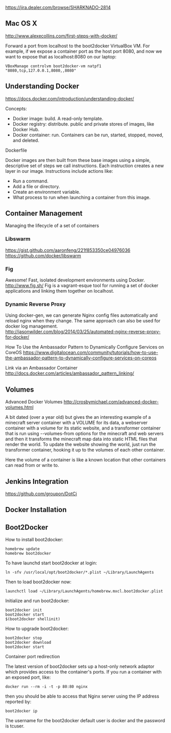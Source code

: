 

https://jira.dealer.com/browse/SHARKNADO-2814


## Mac OS X

http://www.alexecollins.com/first-steps-with-docker/

Forward a port from localhost to the boot2docker VirtualBox VM.  For example,
if we expose a container port as the host port 8080, and now we want to expose
that as localhost:8080 on our laptop:

    VBoxManage controlvm boot2docker-vm natpf1 "8080,tcp,127.0.0.1,8080,,8080"


## Understanding Docker

https://docs.docker.com/introduction/understanding-docker/

Concepts:

- Docker image: build.  A read-only template.
- Docker registry: distribute.  public and private stores of images, like Docker Hub.
- Docker container: run.  Containers can be run, started, stopped, moved, and deleted.

Dockerfile

Docker images are then built from these base images using a simple, descriptive set of steps we call instructions. Each instruction creates a new layer in our image. Instructions include actions like:

- Run a command.
- Add a file or directory.
- Create an environment variable.
- What process to run when launching a container from this image.


## Container Management

Managing the lifecycle of a set of containers

### Libswarm

https://gist.github.com/aaronfeng/221f853350ce04976036
https://github.com/docker/libswarm


### Fig

Awesome!
Fast, isolated development environments using Docker.
http://www.fig.sh/
Fig is a vagrant-esque tool for running a set of docker applications and linking them together on localhost.

### Dynamic Reverse Proxy

Using docker-gen, we can generate Nginx config files automatically and reload nginx when they change. The same approach can also be used for docker log management.
http://jasonwilder.com/blog/2014/03/25/automated-nginx-reverse-proxy-for-docker/

How To Use the Ambassador Pattern to Dynamically Configure Services on CoreOS
https://www.digitalocean.com/community/tutorials/how-to-use-the-ambassador-pattern-to-dynamically-configure-services-on-coreos

Link via an Ambassador Container
http://docs.docker.com/articles/ambassador_pattern_linking/


## Volumes

Advanced Docker Volumes
http://crosbymichael.com/advanced-docker-volumes.html

A bit dated (over a year old) but gives the an interesting example of a
minecraft server container with a VOLUME for its data, a webserver container
with a volume for its static website, and a transformer container that is
run using --volumes-from options for the minecraft and web servers and then
it transforms the minecraft map data into static HTML files that render the
world.  To update the website showing the world, just run the transformer
container, hooking it up to the volumes of each other container.

Here the volume of a container is like a known location that other containers
can read from or write to. 


## Jenkins Integration

https://github.com/groupon/DotCi


## Docker Installation

## Boot2Docker

How to install boot2docker:

    homebrew update
    homebrew boot2docker

To have launchd start boot2docker at login:

    ln -sfv /usr/local/opt/boot2docker/*.plist ~/Library/LaunchAgents

Then to load boot2docker now:

    launchctl load ~/Library/LaunchAgents/homebrew.mxcl.boot2docker.plist

Initialize and run boot2docker:

    boot2docker init
    boot2docker start
    $(boot2docker shellinit)

How to upgrade boot2docker:

    boot2docker stop
    boot2docker download
    boot2docker start

Container port redirection

The latest version of boot2docker sets up a host-only network adaptor which
provides access to the container's ports.  If you run a container with an exposed port, like:

    docker run --rm -i -t -p 80:80 nginx

then you should be able to access that Nginx server using the IP address reported by:

    boot2docker ip

The username for the boot2docker default user is docker and the password is tcuser.




